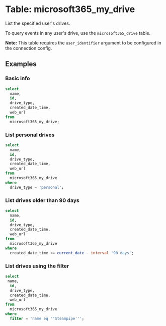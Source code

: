 # Table: microsoft365_my_drive

List the specified user's drives.

To query events in any user's drive, use the `microsoft365_drive` table.

**Note:** This table requires the `user_identifier` argument to be configured in the connection config.

## Examples

### Basic info

```sql
select
  name,
  id,
  drive_type,
  created_date_time,
  web_url
from
  microsoft365_my_drive;
```

### List personal drives

```sql
select
  name,
  id,
  drive_type,
  created_date_time,
  web_url
from
  microsoft365_my_drive
where
  drive_type = 'personal';
```

### List drives older than 90 days

```sql
select
  name,
  id,
  drive_type,
  created_date_time,
  web_url
from
  microsoft365_my_drive
where
  created_date_time <= current_date - interval '90 days';
```

### List drives using the filter

```sql
select
 name,
  id,
  drive_type,
  created_date_time,
  web_url
from
  microsoft365_my_drive
where
  filter = 'name eq ''Steampipe''';
```
